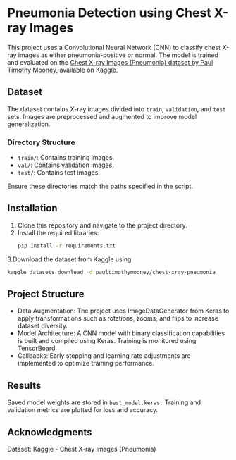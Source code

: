 # Pneumonia Detection using Chest X-ray Images

This project uses a Convolutional Neural Network (CNN) to classify chest X-ray images as either pneumonia-positive or normal. The model is trained and evaluated on the [Chest X-ray Images (Pneumonia) dataset by Paul Timothy Mooney](https://www.kaggle.com/datasets/paultimothymooney/chest-xray-pneumonia), available on Kaggle.

## Dataset
The dataset contains X-ray images divided into `train`, `validation`, and `test` sets. Images are preprocessed and augmented to improve model generalization.

### Directory Structure
- `train/`: Contains training images.
- `val/`: Contains validation images.
- `test/`: Contains test images.

Ensure these directories match the paths specified in the script.

## Installation

1. Clone this repository and navigate to the project directory.
2. Install the required libraries:
   ```bash
   pip install -r requirements.txt
3.Download the dataset from Kaggle using
  ```bash
  kaggle datasets download -d paultimothymooney/chest-xray-pneumonia
```

## Project Structure

- Data Augmentation: The project uses ImageDataGenerator from Keras to apply transformations such as rotations, zooms, and flips to increase dataset diversity.
- Model Architecture: A CNN model with binary classification capabilities is built and compiled using Keras. Training is monitored using TensorBoard.
- Callbacks: Early stopping and learning rate adjustments are implemented to optimize training performance.

## Results
Saved model weights are stored in `best_model.keras.`
Training and validation metrics are plotted for loss and accuracy.

## Acknowledgments
Dataset: Kaggle - Chest X-ray Images (Pneumonia)
